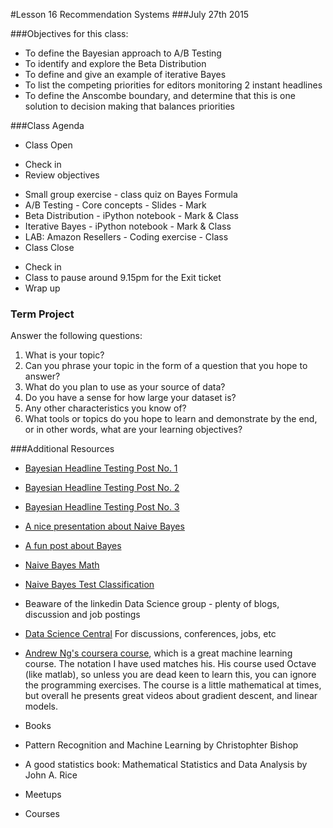 #Lesson 16 Recommendation Systems
###July 27th 2015

###Objectives for this class:
 * To define the Bayesian approach to A/B Testing
 * To identify and explore the Beta Distribution
 * To define and give an example of iterative Bayes
 * To list the competing priorities for editors monitoring 2 instant headlines
 * To define the Anscombe boundary, and determine that this is one solution to decision making that balances priorities
 
###Class Agenda
 - Class Open
  * Check in 
  * Review objectives
 - Small group exercise - class quiz on Bayes Formula
 - A/B Testing - Core concepts - Slides - Mark
 - Beta Distribution - iPython notebook - Mark & Class
 - Iterative Bayes - iPython notebook - Mark & Class
 - LAB: Amazon Resellers - Coding exercise - Class
 - Class Close
  * Check in
  * Class to pause around 9.15pm for the Exit ticket
  * Wrap up
 
 
### Term Project
  Answer the following questions:
  1. What is your topic? 
  2. Can you phrase your topic in the form of a question that you hope to answer?
  3. What do you plan to use as your source of data? 
  4. Do you have a sense for how large your dataset is? 
  5. Any other characteristics you know of?
  6. What tools or topics do you hope to learn and demonstrate by the end, or in other words, what are your learning objectives?


###Additional Resources
* [Bayesian Headline Testing Post No. 1](http://jeroenjanssens.com/2013/08/18/bayesian-headline-testing-at-visual-revenue.html)
* [Bayesian Headline Testing Post No. 2](http://developers.lyst.com/data/2014/05/10/bayesian-ab-testing/)
* [Bayesian Headline Testing Post No. 3](http://www.bayesianwitch.com/blog/2014/bayesian_ab_test.html)
* [A nice presentation about Naive Bayes](http://cis.poly.edu/~mleung/FRE7851/f07/naiveBayesianClassifier.pdf)
* [A fun post about Bayes](https://www.countbayesie.com/blog/2015/2/18/bayes-theorem-with-lego)
* [Naive Bayes Math](http://nlp.stanford.edu/IR-book/pdf/13bayes.pdf)
* [Naive Bayes Test Classification](http://nlp.stanford.edu/IR-book/html/htmledition/naive-bayes-text-classification-1.html)
* Beaware of the linkedin Data Science group - plenty of blogs, discussion and job postings
* [Data Science Central](http://www.datasciencecentral.com/) For discussions, conferences, jobs, etc
* [Andrew Ng's coursera course](https://www.coursera.org/learn/machine-learning/home/info), which is a great machine learning course. The notation I have used matches his. His course used Octave (like matlab), so unless you are dead keen to learn this, you can ignore the programming exercises. The course is a little mathematical at times, but overall he presents great videos about gradient descent, and linear models.

* Books

* Pattern Recognition and Machine Learning by Christophter Bishop
 
* A good statistics book: Mathematical Statistics and Data Analysis by John A. Rice

* Meetups

* Courses
